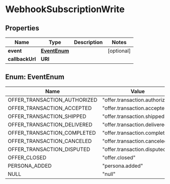 

# WebhookSubscriptionWrite



## Properties

| Name | Type | Description | Notes |
|------------ | ------------- | ------------- | -------------|
|**event** | [**EventEnum**](#EventEnum) |  |  [optional] |
|**callbackUrl** | **URI** |  |  |



## Enum: EventEnum

| Name | Value |
|---- | -----|
| OFFER_TRANSACTION_AUTHORIZED | &quot;offer.transaction.authorized&quot; |
| OFFER_TRANSACTION_ACCEPTED | &quot;offer.transaction.accepted&quot; |
| OFFER_TRANSACTION_SHIPPED | &quot;offer.transaction.shipped&quot; |
| OFFER_TRANSACTION_DELIVERED | &quot;offer.transaction.delivered&quot; |
| OFFER_TRANSACTION_COMPLETED | &quot;offer.transaction.completed&quot; |
| OFFER_TRANSACTION_CANCELED | &quot;offer.transaction.canceled&quot; |
| OFFER_TRANSACTION_DISPUTED | &quot;offer.transaction.disputed&quot; |
| OFFER_CLOSED | &quot;offer.closed&quot; |
| PERSONA_ADDED | &quot;persona.added&quot; |
| NULL | &quot;null&quot; |



